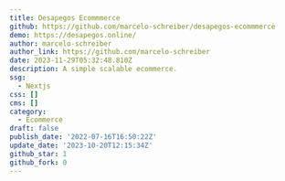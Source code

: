 ```yaml
---
title: Desapegos Ecommmerce
github: https://github.com/marcelo-schreiber/desapegos-ecommmerce
demo: https://desapegos.online/
author: marcelo-schreiber
author_link: https://github.com/marcelo-schreiber
date: 2023-11-29T05:32:48.810Z
description: A simple scalable ecommerce.
ssg:
  - Nextjs
css: []
cms: []
category:
  - Ecommerce
draft: false
publish_date: '2022-07-16T16:50:22Z'
update_date: '2023-10-20T12:15:34Z'
github_star: 1
github_fork: 0
---
```

